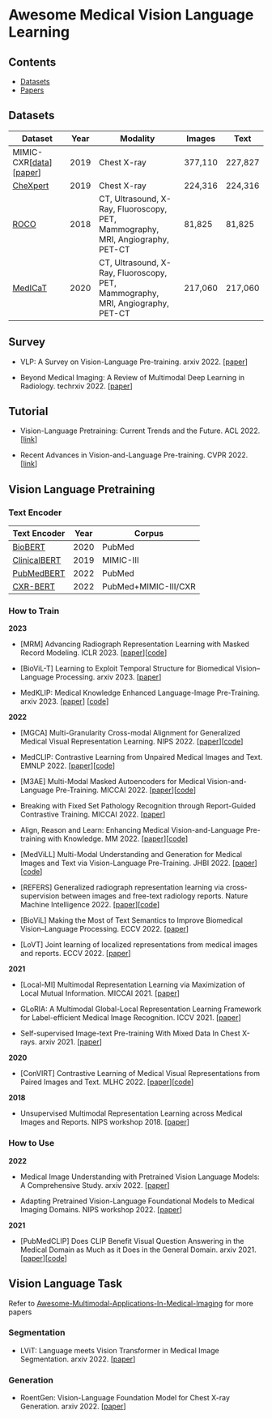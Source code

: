 # Awesome Medical Vision Language Learning



## Contents
* [Datasets](#datasets)
* [Papers](#papers)

## Datasets

| Dataset                                                            | Year | Modality | Images |  Text     |
|--------------------------------------------------------------------|------|----------|--------|-----------|
| MIMIC-CXR[[data](https://physionet.org/content/mimic-cxr-jpg/2.0.0/)][[paper](https://arxiv.org/pdf/1901.07042.pdf)]| 2019 | Chest X-ray | 377,110 | 227,827 |
| [CheXpert](https://stanfordmlgroup.github.io/competitions/chexpert)| 2019 | Chest X-ray | 224,316 | 224,316 |
| [ROCO](https://github.com/razorx89/roco-dataset)                   | 2018 | CT, Ultrasound, X-Ray, Fluoroscopy, PET, <br> Mammography, MRI, Angiography, PET-CT | 81,825 | 81,825 |
| [MedICaT](https://github.com/allenai/medicat)                      | 2020 | CT, Ultrasound, X-Ray, Fluoroscopy, PET, <br> Mammography, MRI, Angiography, PET-CT | 217,060 | 217,060 |




## Survey

- VLP: A Survey on Vision-Language Pre-training. arxiv 2022. [[paper](https://arxiv.org/pdf/2202.09061.pdf)]

- Beyond Medical Imaging: A Review of Multimodal Deep Learning in Radiology. techrxiv 2022. [[paper](https://www.researchgate.net/profile/Jan-Egger-2/publication/358581125_Beyond_Medical_Imaging_A_Review_of_Multimodal_Deep_Learning_in_Radiology/links/620a1e5a7b05f82592ea5bda/Beyond-Medical-Imaging-A-Review-of-Multimodal-Deep-Learning-in-Radiology.pdf)]


## Tutorial

- Vision-Language Pretraining: Current Trends and the Future. ACL 2022.  [[link](https://vlp-tutorial-acl2022.github.io/)]

- Recent Advances in Vision-and-Language Pre-training. CVPR 2022. [[link](https://vlp-tutorial.github.io/2022/)]

## Vision Language Pretraining

### Text Encoder

| Text Encoder                                                       | Year |  Corpus                      |
|--------------------------------------------------------------------|------|------------------------------|
| [BioBERT](https://github.com/dmis-lab/biobert)                     | 2020 | PubMed                       |
| [ClinicalBERT](https://arxiv.org/abs/1904.05342)                   | 2019 | MIMIC-III                    |
| [PubMedBERT](https://dl.acm.org/doi/10.1145/3458754)               | 2022 | PubMed                       |
| [CXR-BERT](https://arxiv.org/abs/2204.09817)                       | 2022 | PubMed+MIMIC-III/CXR         |
 

### How to Train

**2023**

- [MRM] Advancing Radiograph Representation Learning with Masked Record Modeling. ICLR 2023. [[paper](https://openreview.net/forum?id=w-x7U26GM7j)][[code](https://github.com/RL4M/MRM-pytorch)]

- [BioViL-T] Learning to Exploit Temporal Structure for Biomedical Vision–Language Processing. arxiv 2023. [[paper](https://arxiv.org/pdf/2301.04558.pdf)]

- MedKLIP: Medical Knowledge Enhanced Language-Image Pre-Training. arxiv 2023. [[paper](https://arxiv.org/pdf/2301.02228.pdf)] [[code](https://chaoyi-wu.github.io/MedKLIP/)]

**2022**

- [MGCA] Multi-Granularity Cross-modal Alignment for Generalized Medical Visual Representation Learning. NIPS 2022. [[paper](http://arxiv.org/abs/2210.06044)][[code](https://github.com/fuying-wang/MGCA)]

- MedCLIP: Contrastive Learning from Unpaired Medical Images and Text. EMNLP 2022. [[paper](https://arxiv.org/pdf/2210.10163.pdf)][[code](https://github.com/RyanWangZf/MedCLIP)]
  
- [M3AE] Multi-Modal Masked Autoencoders for Medical Vision-and-Language Pre-Training. MICCAI 2022. [[paper](https://arxiv.org/pdf/2209.07098.pdf)][[code](https://github.com/zhjohnchan/M3AE)]

- Breaking with Fixed Set Pathology Recognition through Report-Guided Contrastive Training. MICCAI 2022. [[paper](https://arxiv.org/pdf/2205.07139.pdf)]

- Align, Reason and Learn: Enhancing Medical Vision-and-Language Pre-training with Knowledge. MM 2022. [[paper](https://arxiv.org/pdf/2209.07118.pdf)][[code](https://github.com/zhjohnchan/ARL)]

- [MedViLL] Multi-Modal Understanding and Generation for Medical Images and Text via Vision-Language Pre-Training. JHBI 2022. [[paper](https://ieeexplore.ieee.org/stamp/stamp.jsp?tp=&arnumber=9894658)][[code](https://github.com/SuperSupermoon/MedViLL)]

- [REFERS] Generalized radiograph representation learning via cross-supervision between images and free-text radiology reports. Nature Machine Intelligence 2022. [[paper](https://arxiv.org/abs/2111.03452)][[code](https://github.com/funnyzhou/REFERS)]

- [BioViL] Making the Most of Text Semantics to Improve Biomedical Vision–Language Processing. ECCV 2022. [[paper](https://arxiv.org/pdf/2204.09817.pdf)]

- [LoVT] Joint learning of localized representations from medical images and reports. ECCV 2022. [[paper](https://link.springer.com/chapter/10.1007/978-3-031-19809-0_39)]

**2021**

- [Local-MI] Multimodal Representation Learning via Maximization of Local Mutual Information. MICCAI 2021. [[paper](https://link.springer.com/chapter/10.1007/978-3-030-87196-3_26)]

- GLoRIA: A Multimodal Global-Local Representation Learning Framework for Label-efficient Medical Image Recognition. ICCV 2021. [[paper](https://ieeexplore.ieee.org/document/9710099/)]

- Self-supervised Image-text Pre-training With Mixed Data In Chest X-rays. arxiv 2021. [[paper](https://arxiv.org/pdf/2103.16022.pdf)]


**2020**

- [ConVIRT] Contrastive Learning of Medical Visual Representations from Paired Images and Text. MLHC 2022. [[paper](http://arxiv.org/abs/2010.00747)][[code](https://github.com/yuhaozhang/convirt)]


**2018**

- Unsupervised Multimodal Representation Learning across Medical Images and Reports. NIPS workshop 2018. [[paper](https://arxiv.org/pdf/1811.08615.pdf)]


### How to Use

**2022**

- Medical Image Understanding with Pretrained Vision Language Models: A Comprehensive Study. arxiv 2022. [[paper](https://arxiv.org/pdf/2209.15517.pdf)]

- Adapting Pretrained Vision-Language Foundational Models to Medical Imaging Domains. NIPS workshop 2022. [[paper](http://arxiv.org/abs/2210.04133)]

**2021**

- [PubMedCLIP] Does CLIP Benefit Visual Question Answering in the Medical Domain as Much as it Does in the General Domain. arxiv 2021. [[paper](https://arxiv.org/pdf/2112.13906.pdf)][[code](https://github.com/sarahESL/PubMedCLIP)]


## Vision Language Task

Refer to [Awesome-Multimodal-Applications-In-Medical-Imaging](https://github.com/Richard88888/awesome-multimodal-in-medical-imaging) for more papers

### Segmentation

- LViT: Language meets Vision Transformer in Medical Image Segmentation. arxiv 2022. [[paper](http://arxiv.org/abs/2206.14718)]


### Generation


- RoentGen: Vision-Language Foundation Model for Chest X-ray Generation. arxiv 2022. [[paper](http://arxiv.org/abs/2211.12737)]

